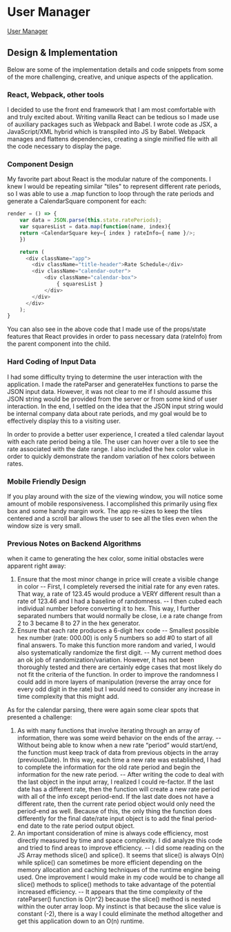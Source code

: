 # User Manager

[User Manager][pages]

[pages]: https://jahatch512.github.io/RateParser/

## Design & Implementation

Below are some of the implementation details and code snippets from some of the more challenging, creative, and unique aspects of the application.

### React, Webpack, other tools

I decided to use the front end framework that I am most comfortable with and truly excited about. Writing vanilla React can be tedious so I made use of auxiliary packages such as Webpack and Babel. I wrote code as JSX, a JavaScript/XML hybrid which is transpiled into JS by Babel. Webpack manages and flattens dependencies, creating a single minified file with all the code necessary to display the page.

### Component Design

My favorite part about React is the modular nature of the components. I knew I would be repeating similar "tiles" to represent different rate periods, so I was able to use a .map function to loop through the rate periods and generate a CalendarSquare component for each:

```javascript
render = () => {
    var data = JSON.parse(this.state.ratePeriods);
    var squaresList = data.map(function(name, index){
    return <CalendarSquare key={ index } rateInfo={ name }/>;
    })

    return (
      <div className="app">
        <div className="title-header">Rate Schedule</div>
        <div className="calendar-outer">
            <div className="calendar-box">
                { squaresList }
            </div>
        </div>
      </div>
    );
}
```
You can also see in the above code that I made use of the props/state features that React provides in order to pass necessary data (rateInfo) from the parent component into the child.

### Hard Coding of Input Data

I had some difficulty trying to determine the user interaction with the application. I made the rateParser and generateHex functions to parse the JSON input data. However, it was not clear to me if I should assume this JSON string would be provided from the server or from some kind of user interaction. In the end, I settled on the idea that the JSON input string would be internal company data about rate periods, and my goal would be to effectively display this to a visiting user.

In order to provide a better user experience, I created a tiled calendar layout with each rate period being a tile. The user can hover over a tile to see the rate associated with the date range. I also included the hex color value in order to quickly demonstrate the random variation of hex colors between rates.

### Mobile Friendly Design

If you play around with the size of the viewing window, you will notice some amount of mobile responsiveness. I accomplished this primarily using flex box and some handy margin work. The app re-sizes to keep the tiles centered and a scroll bar allows the user to see all the tiles even when the window size is very small.

### Previous Notes on Backend Algorithms

when it came to generating the hex color, some initial obstacles were apparent right away:
1. Ensure that the most minor change in price will create a visible change in color
 -- First, I completely reversed the initial rate for any even rates. That way, a rate of 123.45 would produce a VERY different result than a rate of 123.46 and I had a baseline of randomness.
 -- I then cubed each individual number before converting it to hex. This way, I further separated numbers that would normally be close, i.e a rate change from 2 to 3 became 8 to 27 in the hex generator.
2. Ensure that each rate produces a 6-digit hex code
 -- Smallest possible hex number (rate: 000.00) is only 5 numbers so add #0 to start of all final answers. To make this function more random and varied, I would also systematically randomize the first digit.
 -- My current method does an ok job of randomization/variation. However, it has not been thoroughly tested and there are certainly edge cases that most likely do not fit the criteria of the function.
    In order to improve the randomness I could add in more layers of manipulation (reverse the array once for every odd digit in the rate) but I would need to consider any increase in time complexity that this might add.

As for the calendar parsing, there were again some clear spots that presented a challenge:
1. As with many functions that involve iterating through an array of information, there was some weird behavior on the ends of the array.
 -- Without being able to know when a new rate “period” would start/end, the function must keep track of data from previous objects in the array (previousDate). In this way, each time a new rate was established, I had to complete the information for the old rate period and begin the information for the new rate period.
 -- After writing the code to deal with the last object in the input array, I realized I could re-factor. If the last date has a different rate, then the function will create a new rate period with all of the info except period-end. If the last date does not have a different rate, then the current rate period object would only need the period-end as well. Because of this, the only thing the function does differently for the final date/rate input object is to add the final period-end date to the rate period output object.
2. An important consideration of mine is always code efficiency, most directly measured by time and space complexity. I did analyze this code and tried to find areas to improve efficiency.
 -- I did some reading on the JS Array methods slice() and splice(). It seems that slice() is always O(n) while splice() can sometimes be more efficient depending on the memory allocation and caching techniques of the runtime engine being used. One improvement I would make in my code would be to change all slice() methods to splice() methods to take advantage of the potential increased efficiency.
 -- It appears that the time complexity of the rateParser() function is O(n^2) because the slice() method is nested within the outer array loop. My instinct is that because the slice value is constant (-2), there is a way I could eliminate the method altogether and get this application down to an O(n) runtime.
